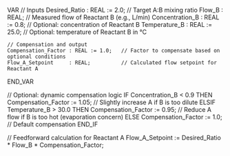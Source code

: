 VAR
    // Inputs
    Desired_Ratio      : REAL := 2.0;    // Target A:B mixing ratio
    Flow_B             : REAL;           // Measured flow of Reactant B (e.g., L/min)
    Concentration_B    : REAL := 0.8;    // Optional: concentration of Reactant B
    Temperature_B      : REAL := 25.0;   // Optional: temperature of Reactant B in °C

    // Compensation and output
    Compensation_Factor : REAL := 1.0;   // Factor to compensate based on optional conditions
    Flow_A_Setpoint     : REAL;          // Calculated flow setpoint for Reactant A
END_VAR

// Optional: dynamic compensation logic
IF Concentration_B < 0.9 THEN
    Compensation_Factor := 1.05;  // Slightly increase A if B is too dilute
ELSIF Temperature_B > 30.0 THEN
    Compensation_Factor := 0.95;  // Reduce A flow if B is too hot (evaporation concern)
ELSE
    Compensation_Factor := 1.0;   // Default compensation
END_IF

// Feedforward calculation for Reactant A
Flow_A_Setpoint := Desired_Ratio * Flow_B * Compensation_Factor;
